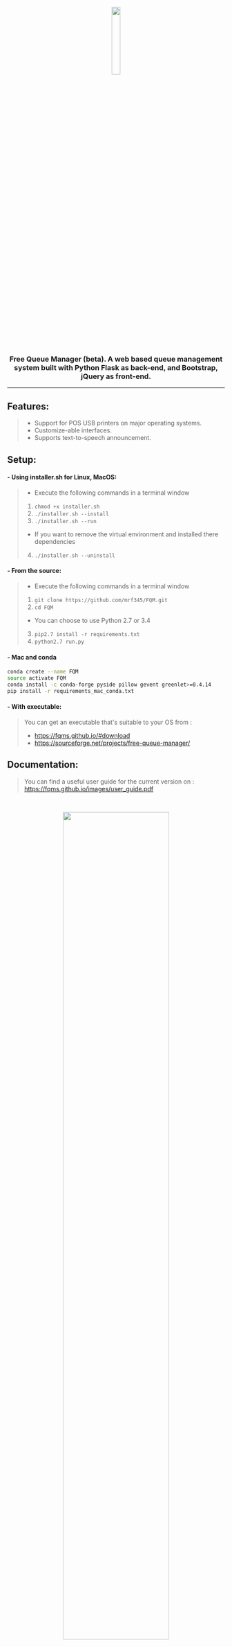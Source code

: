 <p align='center'>
<img width='20%' src='https://fqms.github.io/images/favicon.png' />
</p>

<h3 align='center'> Free Queue Manager (beta). A web based queue management system built with Python Flask as back-end, and Bootstrap, jQuery as front-end. </h3>
<hr />


## Features:
> - Support for POS USB printers on major operating systems. <br />
> - Customize-able interfaces. <br />
> - Supports text-to-speech announcement. <br />

## Setup:
#### - Using installer.sh for Linux, MacOS:
> - Execute the following commands in a terminal window
> 1. `chmod +x installer.sh`
> 2. `./installer.sh --install`
> 3. `./installer.sh --run`
> - If you want to remove the virtual environment and installed there dependencies
> 4. `./installer.sh --uninstall`

#### - From the source:
> - Execute the following commands in a terminal window
> 1. `git clone https://github.com/mrf345/FQM.git` <br />
> 2. `cd FQM` <br />
> - You can choose to use Python 2.7 or 3.4 <br />
> 3. `pip2.7 install -r requirements.txt` <br />
> 4. `python2.7 run.py` <br />

#### - Mac and conda
```bash
conda create --name FQM 
source activate FQM
conda install -c conda-forge pyside pillow gevent greenlet>=0.4.14
pip install -r requirements_mac_conda.txt

```

#### - With executable:
> You can get an executable that's suitable to your OS from : <br />
> - https://fqms.github.io/#download <br />
> - https://sourceforge.net/projects/free-queue-manager/ <br />

## Documentation:
> You can find a useful user guide for the current version on : <br />
> https://fqms.github.io/images/user_guide.pdf


<br />
<p align='center'>
<img width='70%' src='https://fqms.github.io/images/logo.gif' />
</p>
